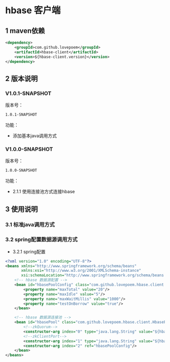 
# hbase 客户端

## 1 maven依赖
```xml
<dependency>
    <groupId>com.github.lovepoem</groupId>
    <artifactId>hbase-client</artifactId>
    <version>${hbase-client.version}</version>
</dependency>
```      
## 2 版本说明
### V1.0.1-SNAPSHOT
版本号：
```xml 
1.0.1-SNAPSHOT
```
功能： 
   * 添加基本java调用方式
   
   
### V1.0.0-SNAPSHOT
版本号：
```xml 
1.0.0-SNAPSHOT
```
功能： 
   * 2.1.1 使用连接池方式连接hbase
   
## 3 使用说明
 
### 3.1 标准java调用方式 


### 3.2 spring配置数据源调用方式
* 3.2.1 spring配置
 
```xml
<?xml version="1.0" encoding="UTF-8"?>
<beans xmlns="http://www.springframework.org/schema/beans"
       xmlns:xsi="http://www.w3.org/2001/XMLSchema-instance"
       xsi:schemaLocation="http://www.springframework.org/schema/beans http://www.springframework.org/schema/beans/spring-beans-3.0.xsd">
    <!-- hbase 数据源配置 -->
    <bean id="hbasePoolConfig" class="com.github.lovepoem.hbase.client.pool.HbasePoolConfig">
        <property name="maxTotal" value="20"/>
        <property name="maxIdle" value="5"/>
        <property name="maxWaitMillis" value="1000"/>
        <property name="testOnBorrow" value="true"/>
    </bean>

    <!-- hbase 数据源连接池 -->
    <bean id="hbasePool" class="com.github.lovepoem.hbase.client.HbasePool">
        <!--zkQuorum-->
        <constructor-arg index="0" type="java.lang.String" value="${hbase.zkQuorum}"/>
        <!--zkClientPort-->
        <constructor-arg index="1" type="java.lang.String" value="${hbase.zkClientPort}"/>
        <constructor-arg index="2" ref="hbasePoolConfig"/>
    </bean>
</beans>
```
 

 
